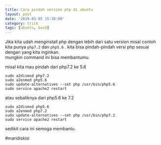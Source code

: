 ```yaml
---
title: Cara pindah version php di ubuntu
layout: post
date: '2019-03-05 15:30:00'
category: trick
tags: [ubuntu, bash]
---
```


Jika kita udah menginstall php dengan lebih dari satu version misal contoh kita punya `php7.2` dan `php5.6` . kita bisa pindah-pindah versi php sesuai dengan yang kita inginkan. <br> 
mungkin command ini bisa membantumu.

misal kita mau pindah dari php7.2 ke 5.6 
```
sudo a2dismod php7.2
sudo a2enmod php5.6
sudo update-alternatives --set php /usr/bin/php5.6
sudo service apache2 restart
```

atau sebaliknya dari php5.6 ke 7.2
```
sudo a2dismod php5.6
sudo a2enmod php7.2
sudo update-alternatives --set php /usr/bin/php7.2
sudo service apache2 restart
```

sedikit cara ini semoga membantu. 

#maridiskisi